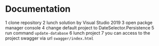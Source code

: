 # Documentation

1 clone repository
2 lunch solution by Visual Studio 2019
3 open packge manager console
4 change default project to DateSelector.Persistence
5 run command `update-database`
6 lunch project
7 you can access to the project swagger via url `swagger/index.html`
